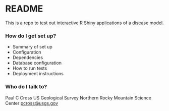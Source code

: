 # README #

This is a repo to test out interactive R Shiny applications of a disease model. 


### How do I get set up? ###

* Summary of set up
* Configuration
* Dependencies
* Database configuration
* How to run tests
* Deployment instructions

### Who do I talk to? ###

Paul C Cross
US Geological Survey
Northern Rocky Mountain Science Center
pcross@usgs.gov
